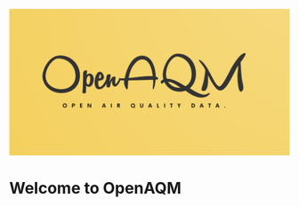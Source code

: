 ![> Blockquote](https://raw.githubusercontent.com/OpenAQM/open-aqm-firmware/master/img/OpenAQM_Logo_RECT.png)

# Welcome to OpenAQM
